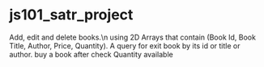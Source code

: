# js101_satr_project
Add, edit and delete books.\n
using 2D Arrays that contain (Book Id, Book Title, Author, Price, Quantity).
A query for exit book by its id or title or author.
buy a book after check Quantity available 
